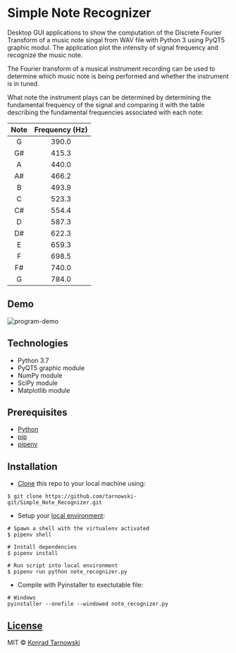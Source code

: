 # Simple Note Recognizer

Desktop GUI applications to show the computation of the Discrete Fourier Transform of a music note singal from WAV file with Python 3 using PyQT5 graphic modul. The application plot the intensity of signal frequency and recognize the music note.

The Fourier transform of a musical instrument recording can be used to determine which music note is being performed and whether the instrument is in tuned.

What note the instrument plays can be determined by determining the fundamental frequency of the signal and comparing it with the table describing the fundamental frequencies associated with each note:

| Note | Frequency (Hz) |
| :--: | :------------: |
|  G   |     390.0      |
|  G#  |     415.3      |
|  A   |     440.0      |
|  A#  |     466.2      |
|  B   |     493.9      |
|  C   |     523.3      |
|  C#  |     554.4      |
|  D   |     587.3      |
|  D#  |     622.3      |
|  E   |     659.3      |
|  F   |     698.5      |
|  F#  |     740.0      |
|  G   |     784.0      |

## Demo

![program-demo](https://user-images.githubusercontent.com/34337622/73490016-f1989a00-43ab-11ea-8b42-8ce0bb2bd129.gif)

## Technologies

-   Python 3.7
-   PyQT5 graphic module
-   NumPy module
-   SciPy module
-   Matplotlib module

## Prerequisites

-   [Python](https://www.python.org/downloads/)
-   [pip](https://pip.pypa.io/en/stable/installing/)
-   [pipenv](https://pipenv.readthedocs.io/en/latest/install/#make-sure-you-ve-got-python-pip)

## Installation

-   [Clone](https://help.github.com/en/github/creating-cloning-and-archiving-repositories/cloning-a-repository) this repo to your local machine using:

```
$ git clone https://github.com/tarnowski-git/Simple_Note_Recognizer.git
```

-   Setup your [local environment](https://thoughtbot.com/blog/how-to-manage-your-python-projects-with-pipenv):

```
# Spawn a shell with the virtualenv activated
$ pipenv shell

# Install dependencies
$ pipenv install

# Run script into local environment
$ pipenv run python note_recognizer.py
```

-   Compile with Pyinstaller to exectutable file:

```
# Windows
pyinstaller --onefile --windowed note_recognizer.py
```

## [License](https://github.com/tarnowski-git/Simple_Note_Recognizer/blob/master/LICENSE.md)

MIT © [Konrad Tarnowski](https://github.com/tarnowski-git)
